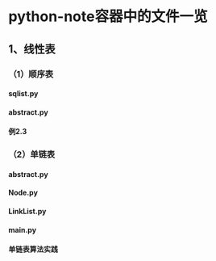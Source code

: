 # python-note容器中的文件一览
## 1、线性表
  ### （1）顺序表
   #### sqlist.py
   #### abstract.py
   #### 例2.3
  ### （2）单链表
   #### abstract.py
   #### Node.py
   #### LinkList.py
   #### main.py
   #### 单链表算法实践
